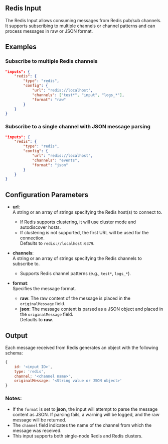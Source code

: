 ## Redis Input

The Redis Input allows consuming messages from Redis pub/sub channels. It supports subscribing to multiple channels or channel patterns and can process messages in raw or JSON format.

## Examples

### Subscribe to multiple Redis channels
```json
"inputs": {
	"redis": {
		"type": "redis",
		"config": {
			"url": "redis://localhost",
			"channels": ["test*", "input", "logs_*"],
			"format": "raw"
		}
	}
}
```

### Subscribe to a single channel with JSON message parsing
```json
"inputs": {
	"redis": {
		"type": "redis",
		"config": {
			"url": "redis://localhost",
			"channels": "events",
			"format": "json"
		}
	}
}
```

## Configuration Parameters

- **url**:  
  A string or an array of strings specifying the Redis host(s) to connect to.  
  - If Redis supports clustering, it will use cluster mode and autodiscover hosts.  
  - If clustering is not supported, the first URL will be used for the connection.  
  Defaults to `redis://localhost:6379`.

- **channels**:  
  A string or an array of strings specifying the Redis channels to subscribe to.  
  - Supports Redis channel patterns (e.g., `test*`, `logs_*`).  

- **format**:  
  Specifies the message format.  
  - **raw**: The raw content of the message is placed in the `originalMessage` field.  
  - **json**: The message content is parsed as a JSON object and placed in the `originalMessage` field.  
  Defaults to **raw**.

## Output

Each message received from Redis generates an object with the following schema:
```javascript
{
	id: '<input ID>',
	type: 'redis',
	channel: '<channel name>',
	originalMessage: '<String value or JSON object>'
}
```

### Notes:
- If the `format` is set to **json**, the input will attempt to parse the message content as JSON. If parsing fails, a warning will be logged, and the raw message will be returned.
- The `channel` field indicates the name of the channel from which the message was received.
- This input supports both single-node Redis and Redis clusters.
